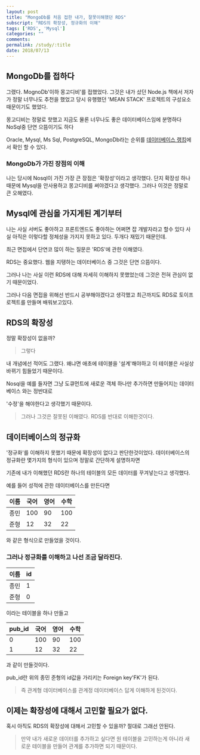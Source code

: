 ```yaml
---
layout: post
title: "MongoDb를 처음 접한 내가, 잘못이해했던 RDS"
subscript: "RDS의 확장성, 정규화의 이해"
tags: ['RDS', 'Mysql']
categories: ""
comments: 
permalink: /study/:title
date: 2018/07/13
---
```


## MongoDb를 접하다
그랬다. MognoDb'이하 몽고디비'를 접했었다. 그것은 내가 샀던 Node.js 책에서 저자가 정말 너무나도 추천을 했었고 당시 유행했던 'MEAN STACK' 프로젝트의 구성요소 때문이기도 했었다.

몽고디비는 정말로 핫했고 지금도 물론 너무나도 좋은 데이터베이스임에 분명하다 NoSql중 단연 으뜸이기도 하다

Oracle, Mysql, Ms Sql, PostgreSQL, MongoDb라는 순위를 [데이터베이스 랭킹](https://db-engines.com/en/ranking)에서 확인 할 수 있다.

### MongoDb가 가진 장점의 이해
나는 당시에 Nosql이 가진 가장 큰 장점은 '확장성'이라고 생각했다. 단지 확장성 하나 때문에 Mysql을 안사용하고 몽고디비를 써야겠다고 생각했다. 그러나 이것은 정말로 큰 오해였다.

## Mysql에 관심을 가지게된 계기부터
나는 사실 서버도 좋아하고 프론트엔드도 좋아하는 어쩌면 잡 개발자라고 할수 있다 사실 아직은 이렇다할 정체성을 가지지 못하고 있다. 두개다 재밌기 때문인데.

최근 면접에서 단연코 많이 하는 질문은 'RDS'에 관한 이해였다.

RDS는 중요했다. 웹을 지탱하는 데이터베이스 중 그것은 단연 으뜸이다.

그러나 나는 사실 이런 RDS에 대해 자세히 이해하지 못했었는데 그것은 전혀 관심이 없기 때문이었다.

그러나 다음 면접을 위해선 반드시 공부해야겠다고 생각했고 최근까지도 RDS로 토이프로젝트를 만들며 배워보고있다.

## RDS의 확장성
정말 확장성이 없을까?
> 그렇다

내 개념에선 적어도 그랬다. 왜냐면 애초에 테이블을 '설계'해야하고 이 테이블은 사실상 바뀌기 힘들었기 때문이다.

Nosql을 예를 들자면 그냥 도큐먼트에 새로운 객체 하나만 추가하면 만들어지는 데이터베이스 와는 정반대로

'수정'을 해야한다고 생각했기 때문이다.

> 그러나 그것은 잘못된 이해였다.
RDS를 반대로 이해한것이다.

## 데이터베이스의 정규화
'정규화'를 이해하지 못했기 때문에 확장성이 없다고 판단한것이었다. 데이터베이스의 정규화란 몇가지의 형식이 있으며 정말로 간단하게 설명하자면

기존에 내가 이해했던 RDS란 하나의 테이블의 모든 데이터를 꾸겨넣는다고 생각했다.

예를 들어 성적에 관한 데이터베이스를 만든다면

| 이름 | 국어 | 영어 | 수학 |
|---- |----|-----|------|
| 종민 | 100 | 90 | 100 |
| 준형 | 12 | 32 | 22 |

와 같은 형식으로 만들었을 것이다.

### 그러나 정규화를 이해하고 나선 조금 달라진다.

| 이름 | id |
|---- |----|
| 종민 | 1 |
| 준형 | 0 |

이라는 테이블을 하나 만들고

| pub_id | 국어 | 영어 | 수학 |
| ---- |----|-----|------|
| 0 | 100 | 90 | 100 |
| 1 |12 | 32 | 22 |

과 같이 만들것이다.

pub_id란 위의 종민 준형의 id값을 가리키는 Foreign key'FK'가 된다.

> 즉 관계형 데이터베이스를 관계정 데이터베이스 답게 이해하게 된것이다.


## 이제는 확장성에 대해서 고민할 필요가 없다.
혹시 아직도 RDS의 확장성에 대해서 고민할 수 있을까? 절대로 그래선 안된다.

> 만약 내가 새로운 데이터를 추가하고 싶다면 원 테이블을 고민하는게 아니라 새로운 테이블을 만들어 관계를 추가하면 되기 때문이다.

